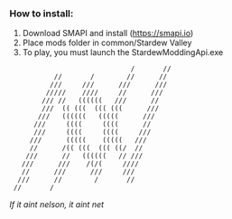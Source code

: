 ### How to install:

1. Download SMAPI and install (https://smapi.io)
2. Place mods folder in common/Stardew Valley
3. To play, you must launch the StardewModdingApi.exe


```                                          
                              /       //  
           //       /        //      //   
          ///     ///      ///      ///  
         /////    ////     //      ///     
        /// //   ((((((   ///      //      
        ///  (( (((  ((( (((      ///     
       ///   ((((((   (((((      ///     
      ///     ((((     ((((      //      
      ///     ((((     ((((     ///       
     ///      (((((    (((((   ///         
     //      /(( (((  ((( ((/  //         
    ///      //   ((((((   // ///      
   ///      ///    /(/(     ////
   //      ///      ///     ///
  ///      //        /       //
 //       /
```
*If it aint nelson, it aint net*